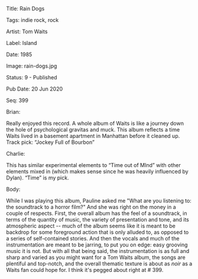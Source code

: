 Title:  Rain Dogs

Tags:   indie rock, rock

Artist: Tom Waits

Label:  Island

Date:   1985

Image:  rain-dogs.jpg

Status: 9 - Published

Pub Date: 20 Jun 2020

Seq:    399

Brian: 

Really enjoyed this record. A whole album of Waits is like a journey down the hole of psychological gravitas and muck. This album reflects a time Waits lived in a basement apartment in Manhattan before it cleaned up. Track pick: “Jockey Full of Bourbon”


Charlie: 

This has similar experimental elements to “Time out of MInd” with other elements mixed in (which makes sense since he was heavily influenced by Dylan). “Time” is my pick. 


Body: 

While I was playing this album, Pauline asked me "What are you listening to: the soundtrack to a horror film?" And she was right on the money in a couple of respects. First, the overall album has the feel of a soundtrack, in terms of the quantity of music, the variety of presentation and tone, and its atmospheric aspect -- much of the album seems like it is meant to be backdrop for some foreground action that is only alluded to, as opposed to a series of self-contained stories. And then the vocals and much of the instrumentation are meant to be jarring, to put you on edge: easy grooving music it is not. But with all that being said, the instrumentation is as full and sharp and varied as you might want for a Tom Waits album, the songs are plentiful and top-notch, and the overall thematic texture is about as *noir* as a Waits fan could hope for. I think it's pegged about right at # 399. 

